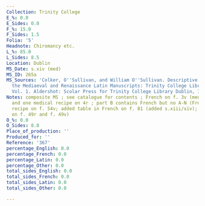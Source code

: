 ```yaml
---
Collection: Trinity College
E_%: 0.0
E_Sides: 0.0
F_%: 15.0
F_Sides: 1.5
Folia: '5'
Headnote: Chiromancy etc.
L_%: 85.0
L_Sides: 8.5
Location: Dublin
MS_Date: s.xiv (med)
MS_ID: 265a
MS_Sources: 'Colker, O''Sullivan, and William O''Sullivan. Descriptive Catalogue of
  the Mediaeval and Renaissance Latin Manuscripts: Trinity College Library Dublin.
  Vol. 1. Aldershot: Scolar Press for Trinity College Library Dublin, 1991.'
Notes: composite MS ; see catalogue for contents ; French on f. 3v (medical recipes)
  and one medical recipe on 4r ; part B contains French but no A-N (French medical
  recipe on f. 54v; added table in French on f. 81 (added s.xiii/xiv); medical recipe
  on f. 49r and f. 49v)
O_%: 0.0
O_Sides: 0.0
Place_of_production: ''
Produced_for: ''
Reference: '367'
percentage_English: 0.0
percentage_French: 0.0
percentage_Latin: 0.0
percentage_Other: 0.0
total_sides_English: 0.0
total_sides_French: 0.0
total_sides_Latin: 0.0
total_sides_Other: 0.0

---
```


